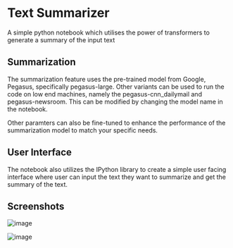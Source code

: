 # Text Summarizer
A simple python notebook which utilises the power of transformers to generate a summary of the input text

## Summarization
The summarization feature uses the pre-trained model from Google, Pegasus, specifically pegasus-large. Other variants can be used to run the code on low end machines, namely the pegasus-cnn_dailymail and pegasus-newsroom. This can be modified by changing the model name in the notebook.

Other paramters can also be fine-tuned to enhance the performance of the summarization model to match your specific needs.

## User Interface
The notebook also utilizes the IPython library to create a simple user facing interface where user can input the text they want to summarize and get the summary of the text.

## Screenshots
![image](https://github.com/Suyash1266/text-summarizer/assets/35092213/568456e1-7857-4e60-982d-9e54822cd493)

![image](https://github.com/Suyash1266/text-summarizer/assets/35092213/9ec3a79d-8211-442c-95ed-f307512c90db)
